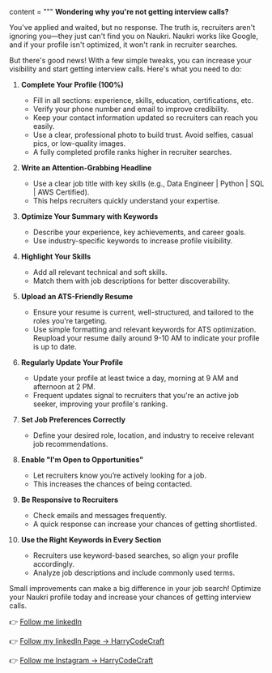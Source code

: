 content = """
**Wondering why you're not getting interview calls?**

You've applied and waited, but no response. The truth is, recruiters aren't ignoring you—they just can't find you on Naukri. Naukri works like Google, and if your profile isn't optimized, it won't rank in recruiter searches.

But there's good news! With a few simple tweaks, you can increase your visibility and start getting interview calls. Here's what you need to do:

1. **Complete Your Profile (100%)**

   - Fill in all sections: experience, skills, education, certifications, etc.
   - Verify your phone number and email to improve credibility.
   - Keep your contact information updated so recruiters can reach you easily.
   - Use a clear, professional photo to build trust. Avoid selfies, casual pics, or low-quality images.
   - A fully completed profile ranks higher in recruiter searches.

2. **Write an Attention-Grabbing Headline**

   - Use a clear job title with key skills (e.g., Data Engineer | Python | SQL | AWS Certified).
   - This helps recruiters quickly understand your expertise.

3. **Optimize Your Summary with Keywords**

   - Describe your experience, key achievements, and career goals.
   - Use industry-specific keywords to increase profile visibility.

4. **Highlight Your Skills**

   - Add all relevant technical and soft skills.
   - Match them with job descriptions for better discoverability.

5. **Upload an ATS-Friendly Resume**

   - Ensure your resume is current, well-structured, and tailored to the roles you're targeting.
   - Use simple formatting and relevant keywords for ATS optimization. Reupload your resume daily around 9-10 AM to indicate your profile is up to date.

6. **Regularly Update Your Profile**

   - Update your profile at least twice a day, morning at 9 AM and afternoon at 2 PM.
   - Frequent updates signal to recruiters that you're an active job seeker, improving your profile's ranking.

7. **Set Job Preferences Correctly**

   - Define your desired role, location, and industry to receive relevant job recommendations.

8. **Enable "I'm Open to Opportunities"**

   - Let recruiters know you’re actively looking for a job.
   - This increases the chances of being contacted.

9. **Be Responsive to Recruiters**

   - Check emails and messages frequently.
   - A quick response can increase your chances of getting shortlisted.

10. **Use the Right Keywords in Every Section**
    - Recruiters use keyword-based searches, so align your profile accordingly.
    - Analyze job descriptions and include commonly used terms.

Small improvements can make a big difference in your job search! Optimize your Naukri profile today and increase your chances of getting interview calls.

👉 [Follow me linkedIn](https://www.linkedin.com/in/harsh-singh10352/)

👉 [Follow my linkedIn Page -> HarryCodeCraft](https://www.linkedin.com/company/harrycodecraft)

👉 [Follow me Instagram -> HarryCodeCraft](https://www.instagram.com/harrycodecraft)
